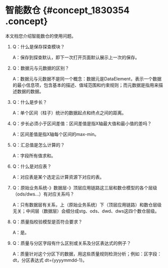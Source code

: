 # 智能数仓 {#concept_1830354 .concept}

本文档您介绍智能数仓的使用问题。

1.  Q：什么是保存探查模块？

    A：保存到探查默认，即下一次打开页面默认展示上一次的保存。

2.  Q：数据元与元数据的区别？

    A：数据元与元数据不是同一个概念：数据元是DataElement，表示一个数据的最小信息项，包含基本的描述、值域范围和约束规则；而元数据是指用来描述数据的数据。

3.  Q：什么是步长？

    A：单个区间（柱子）统计的数据起点和终点之间的距离。

4.  Q：步长必须小于区间差值：区间差值是指X轴最大值和最小值的差吗？

    A：区间差值是指X轴每个区间的max-min。

5.  Q：汇总值是怎么计算的？

    A：字段所有值求和。

6.  Q：什么是对应表？

    A：对应表是某个选定云计算资源下对应的表。

7.  Q：原始业务系统-》数据层-》顶层应用链路这三层和数仓模型的各个层级（ods/dws...）有对应关系吗？

    A：只有数据层有关系，上（原始业务系统）下（顶层应用链路）和数仓层级无关；中间层（数据层）会细分成stg、ods、dwd、dws这四个数仓层级。

8.  Q：质量指校验模型是否符合要求？

    A：是。

9.  Q：质量与分区字段有什么区别或关系及分区表达式的例子？

    A：质量针对这个分区下的数据，用这些质量规则检测分析；例如：区字段：dt，分区表达式 dt=\{yyyymmdd-1\}。



